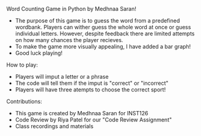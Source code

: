 Word Counting Game in Python by Medhnaa Saran!
- The purpose of this game is to guess the word from a predefined wordbank. Players can wither guess the whole word at once or guess individual letters. However, despite feedback there are limited attempts on how many chances the player recieves.
- To make the game more visually appealing, I have added a bar graph!
- Good luck playing!

How to play:
- Players will imput a letter or a phrase
- The code will tell them if the imput is "correct" or "incorrect"
- Players will have three atempts to choose the correct sport!


Contributions:
- This game is created by Medhnaa Saran for INST126
- Code Review by Riya Patel for our "Code Review Assignment"
- Class recordings and materials
